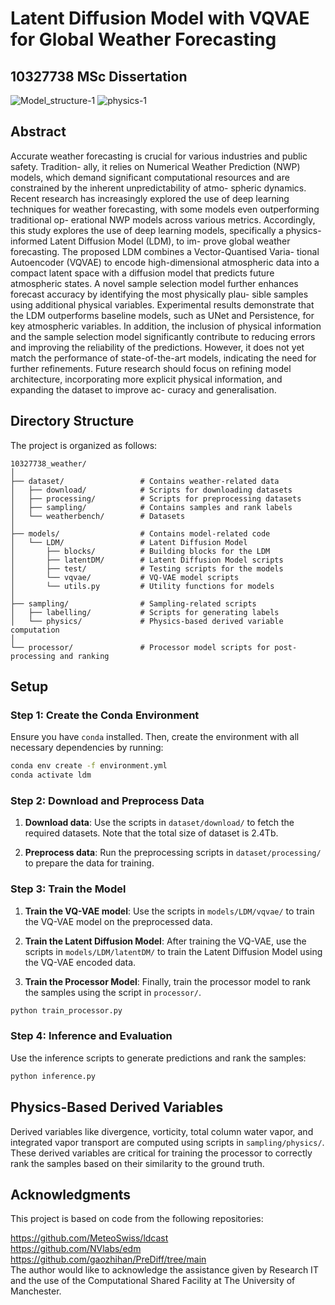 
# Latent Diffusion Model with VQVAE for Global Weather Forecasting
## 10327738 MSc Dissertation

![Model_structure-1](https://github.com/user-attachments/assets/1041d553-3133-49b6-a519-479815e4a900)
![physics-1](https://github.com/user-attachments/assets/d9134f86-0779-42ff-96ec-8ae02d891923)

## Abstract
Accurate weather forecasting is crucial for various industries and public safety. Tradition- ally, it relies on Numerical Weather Prediction (NWP) models, which demand significant computational resources and are constrained by the inherent unpredictability of atmo- spheric dynamics. Recent research has increasingly explored the use of deep learning techniques for weather forecasting, with some models even outperforming traditional op- erational NWP models across various metrics. Accordingly, this study explores the use of deep learning models, specifically a physics-informed Latent Diffusion Model (LDM), to im- prove global weather forecasting. The proposed LDM combines a Vector-Quantised Varia- tional Autoencoder (VQVAE) to encode high-dimensional atmospheric data into a compact latent space with a diffusion model that predicts future atmospheric states. A novel sample selection model further enhances forecast accuracy by identifying the most physically plau- sible samples using additional physical variables. Experimental results demonstrate that the LDM outperforms baseline models, such as UNet and Persistence, for key atmospheric variables. In addition, the inclusion of physical information and the sample selection model significantly contribute to reducing errors and improving the reliability of the predictions. However, it does not yet match the performance of state-of-the-art models, indicating the need for further refinements. Future research should focus on refining model architecture, incorporating more explicit physical information, and expanding the dataset to improve ac- curacy and generalisation.

## Directory Structure

The project is organized as follows:

```
10327738_weather/
│
├── dataset/                 # Contains weather-related data
│   ├── download/            # Scripts for downloading datasets
│   ├── processing/          # Scripts for preprocessing datasets
│   ├── sampling/            # Contains samples and rank labels
│   └── weatherbench/        # Datasets
│
├── models/                  # Contains model-related code
│   └── LDM/                 # Latent Diffusion Model
│       ├── blocks/          # Building blocks for the LDM
│       ├── latentDM/        # Latent Diffusion Model scripts
│       ├── test/            # Testing scripts for the models
│       └── vqvae/           # VQ-VAE model scripts
│       └── utils.py         # Utility functions for models
│
├── sampling/                # Sampling-related scripts
│   ├── labelling/           # Scripts for generating labels
│   └── physics/             # Physics-based derived variable computation
│
└── processor/               # Processor model scripts for post-processing and ranking
```

## Setup

### Step 1: Create the Conda Environment

Ensure you have `conda` installed. Then, create the environment with all necessary dependencies by running:

```bash
conda env create -f environment.yml
conda activate ldm
```

### Step 2: Download and Preprocess Data

1. **Download data**: Use the scripts in `dataset/download/` to fetch the required datasets. 
Note that the total size of dataset is 2.4Tb.
   
2. **Preprocess data**: Run the preprocessing scripts in `dataset/processing/` to prepare the data for training.

### Step 3: Train the Model

1. **Train the VQ-VAE model**: Use the scripts in `models/LDM/vqvae/` to train the VQ-VAE model on the preprocessed data.

2. **Train the Latent Diffusion Model**: After training the VQ-VAE, use the scripts in `models/LDM/latentDM/` to train the Latent Diffusion Model using the VQ-VAE encoded data.

3. **Train the Processor Model**: Finally, train the processor model to rank the samples using the script in `processor/`.

```bash
python train_processor.py
```

### Step 4: Inference and Evaluation

Use the inference scripts to generate predictions and rank the samples:

```bash
python inference.py
```

## Physics-Based Derived Variables

Derived variables like divergence, vorticity, total column water vapor, and integrated vapor transport are computed using scripts in `sampling/physics/`. These derived variables are critical for training the processor to correctly rank the samples based on their similarity to the ground truth. 

## Acknowledgments
This project is based on code from the following repositories:

https://github.com/MeteoSwiss/ldcast  
https://github.com/NVlabs/edm  
https://github.com/gaozhihan/PreDiff/tree/main  
The author would like to acknowledge the assistance given by Research IT and the use of the Computational Shared Facility at The University of Manchester.
